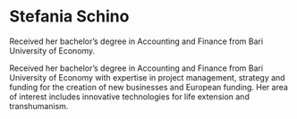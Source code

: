 # Stefania Schino

Received her bachelor’s degree in Accounting and Finance from Bari University of Economy.

Received her bachelor’s degree in Accounting and Finance from Bari University of Economy with expertise in project management, strategy and funding for the creation of new businesses and European funding. Her area of interest includes innovative technologies for life extension and transhumanism.
